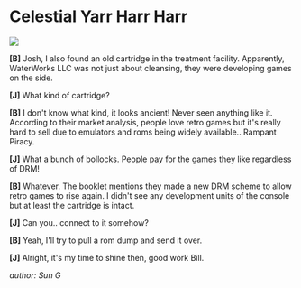 # Celestial Yarr Harr Harr
![](https://img.shields.io/badge/medium/hard-gray)

**[B]** Josh, I also found an old cartridge in the treatment facility. Apparently, WaterWorks LLC was not just about cleansing, they were developing games on the side.

**[J]** What kind of cartridge?

**[B]** I don't know what kind, it looks ancient! Never seen anything like it. According to their market analysis, people love retro games but it's really hard to sell due to emulators and roms being widely available.. Rampant Piracy. 

**[J]** What a bunch of bollocks. People pay for the games they like regardless of DRM!

**[B]** Whatever. The booklet mentions they made a new DRM scheme to allow retro games to rise again. I didn't see any development units of the console but at least the cartridge is intact.

**[J]** Can you.. connect to it somehow?

**[B]** Yeah, I'll try to pull a rom dump and send it over.

**[J]** Alright, it's my time to shine then, good work Bill.

*author: Sun G*